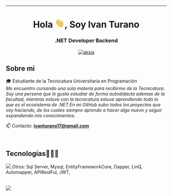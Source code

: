 <hr>
<h1 align="center">Hola <img src="https://raw.githubusercontent.com/ABSphreak/ABSphreak/master/gifs/Hi.gif" width="30px">, Soy Ivan Turano</h1>
<h3 align="center">.NET Developer Backend</h3>
<p align="center">
<a href="https://www.linkedin.com/in/ivanturano/" target="blank"><img align="center" src="https://cdn.jsdelivr.net/npm/simple-icons@3.0.1/icons/linkedin.svg" alt="aksia" height="30" width="40" /></a>
</p>
</p>

<h2>Sobre mi</h2>
<p align="left">
🎓 Estudiante de la Tecnicatura Universitaria en Programación <br>
<em>
    Me encuentro cursando una sola materia para recibirme de la Tecnicatura. Soy una persona que le gusta estudiar de forma autodidacta ademas de la facultad, mientras estuve con la tecnicatura estuve aprendiendo todo lo que es el ecosistema de .NET.En mi GitHub subo todos los proyectos que voy haciendo, de los cuales siempre aprendo a hacer algo nuevo y seguir expandiendo mis conocimientos.
  </em> 

📫 Contacto: **ivanturano17@gmail.com**

  </p>
<br>
<h2>Tecnologías👨🏻‍💻</h2>
<p align="left">
  <a href="https://skillicons.dev">
    <img src="https://skillicons.dev/icons?i=html,css,js,bootstrap,git,cs,dotnet,postman&perline=8" />
  </a>
  Otros: Sql Server, Mysql, EntityFrameworkCore, Dapper, LinQ, Automapper, APIRestFul, JWT, 
</p>
<br>

<img  align="center"  src="https://github-readme-stats-anuraghazra1.vercel.app/api/top-langs/?username=ivanturano&theme=dark&hide_border=false&no-bg=true&no-frame=true&langs_count=10"/>
